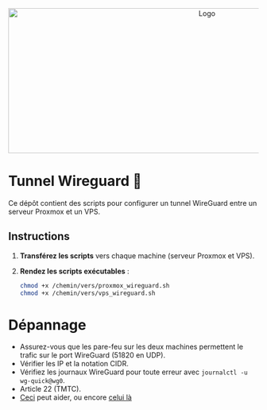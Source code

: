 <div align="center">
    <img src="https://www.2-remove-virus.com/wp-content/uploads/2022/08/WireGuard.png" alt="Logo" width="784" height="292">
  </a>
</div>

# Tunnel Wireguard 🐲

Ce dépôt contient des scripts pour configurer un tunnel WireGuard entre un serveur Proxmox et un VPS.

## Instructions

1. **Transférez les scripts** vers chaque machine (serveur Proxmox et VPS).

2. **Rendez les scripts exécutables** :

   ```bash
   chmod +x /chemin/vers/proxmox_wireguard.sh
   chmod +x /chemin/vers/vps_wireguard.sh

# Dépannage
- Assurez-vous que les pare-feu sur les deux machines permettent le trafic sur le port WireGuard (51820 en UDP).
- Vérifier les IP et la notation CIDR.
- Vérifiez les journaux WireGuard pour toute erreur avec ```journalctl -u wg-quick@wg0```.
- Article 22 (TMTC).
- [Ceci](https://superuser.com/questions/1770829/how-to-setup-a-vpn-tunnel-using-wireguard) peut aider, ou encore [celui là](https://www.ionos.fr/digitalguide/serveur/outils/wireguard-vpn-principes-de-base/)
